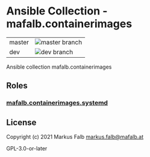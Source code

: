 # Ansible Collection - mafalb.containerimages

|||
|---|---|
|master|![master branch](https://github.com/mafalb/ansible-collection-containerimages/workflows/CI/badge.svg?branch=master)|
|dev|![dev branch](https://github.com/mafalb/ansible-collection-containerimages/workflows/CI/badge.svg?branch=dev)|


Ansible collection mafalb.containerimages

## Roles

### [mafalb.containerimages.systemd](roles/systemd/README.md)

## License

Copyright (c) 2021 Markus Falb <markus.falb@mafalb.at>

GPL-3.0-or-later
